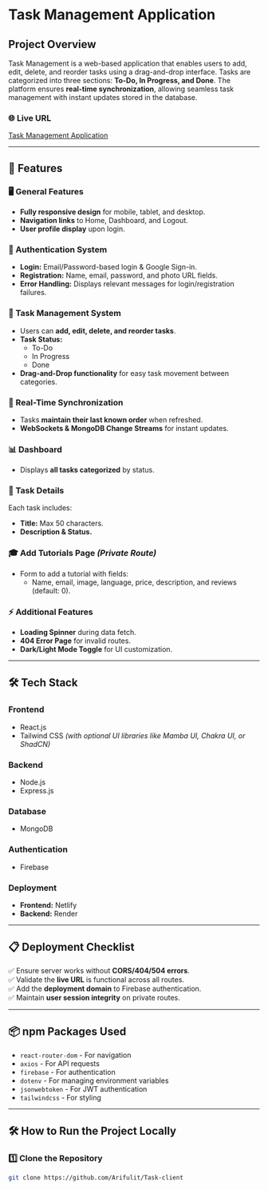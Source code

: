 # Task Management Application

## Project Overview
Task Management is a web-based application that enables users to add, edit, delete, and reorder tasks using a drag-and-drop interface. Tasks are categorized into three sections: **To-Do, In Progress, and Done**. The platform ensures **real-time synchronization**, allowing seamless task management with instant updates stored in the database.

### 🌐 Live URL
[Task Management Application](https://task-management-b84c6.web.app/)

---

## 🚀 Features

### 🖥️ General Features
- **Fully responsive design** for mobile, tablet, and desktop.
- **Navigation links** to Home, Dashboard, and Logout.
- **User profile display** upon login.

### 🔐 Authentication System
- **Login:** Email/Password-based login & Google Sign-in.
- **Registration:** Name, email, password, and photo URL fields.
- **Error Handling:** Displays relevant messages for login/registration failures.

### 📌 Task Management System
- Users can **add, edit, delete, and reorder tasks**.
- **Task Status:** 
  - To-Do
  - In Progress
  - Done
- **Drag-and-Drop functionality** for easy task movement between categories.

### 🔄 Real-Time Synchronization
- Tasks **maintain their last known order** when refreshed.
- **WebSockets & MongoDB Change Streams** for instant updates.

### 📊 Dashboard
- Displays **all tasks categorized** by status.

### 📝 Task Details
Each task includes:
- **Title:** Max 50 characters.
- **Description & Status.**

### 🎓 Add Tutorials Page *(Private Route)*
- Form to add a tutorial with fields:
  - Name, email, image, language, price, description, and reviews (default: 0).

### ⚡ Additional Features
- **Loading Spinner** during data fetch.
- **404 Error Page** for invalid routes.
- **Dark/Light Mode Toggle** for UI customization.

---

## 🛠️ Tech Stack

### **Frontend**
- React.js
- Tailwind CSS *(with optional UI libraries like Mamba UI, Chakra UI, or ShadCN)*

### **Backend**
- Node.js
- Express.js

### **Database**
- MongoDB

### **Authentication**
- Firebase

### **Deployment**
- **Frontend:** Netlify
- **Backend:** Render

---

## 📋 Deployment Checklist
✅ Ensure server works without **CORS/404/504 errors**.  
✅ Validate the **live URL** is functional across all routes.  
✅ Add the **deployment domain** to Firebase authentication.  
✅ Maintain **user session integrity** on private routes.  

---

## 📦 npm Packages Used
- `react-router-dom` - For navigation
- `axios` - For API requests
- `firebase` - For authentication
- `dotenv` - For managing environment variables
- `jsonwebtoken` - For JWT authentication
- `tailwindcss` - For styling

---

## 🛠️ How to Run the Project Locally

### 1️⃣ Clone the Repository
```bash
git clone https://github.com/Arifulit/Task-client

